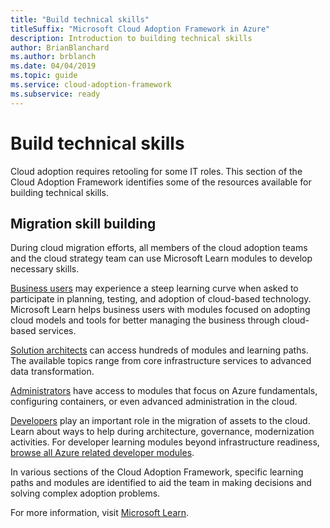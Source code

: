 ```yaml
---
title: "Build technical skills"
titleSuffix: "Microsoft Cloud Adoption Framework in Azure"
description: Introduction to building technical skills
author: BrianBlanchard
ms.author: brblanch
ms.date: 04/04/2019
ms.topic: guide
ms.service: cloud-adoption-framework
ms.subservice: ready
---
```


# Build technical skills

Cloud adoption requires retooling for some IT roles. This section of the Cloud Adoption Framework identifies some of the resources available for building technical skills.

## Migration skill building

During cloud migration efforts, all members of the cloud adoption teams and the cloud strategy team can use Microsoft Learn modules to develop necessary skills.

[Business users](/learn/browse/?roles=business-user) may experience a steep learning curve when asked to participate in planning, testing, and adoption of cloud-based technology. Microsoft Learn helps business users with modules focused on adopting cloud models and tools for better managing the business through cloud-based services.

[Solution architects](/learn/browse/?roles=solution-architect) can access hundreds of modules and learning paths. The available topics range from core infrastructure services to advanced data transformation.

[Administrators](/learn/browse/?roles=administrator) have access to modules that focus on Azure fundamentals, configuring containers, or even advanced administration in the cloud.

[Developers](/learn/browse/?roles=developer&term=infrastructure) play an important role in the migration of assets to the cloud. Learn about ways to help during architecture, governance, modernization activities. For developer learning modules beyond infrastructure readiness, [browse all Azure related developer modules](/learn/browse/?roles=developer&products=azure).

In various sections of the Cloud Adoption Framework, specific learning paths and modules are identified to aid the team in making decisions and solving complex adoption problems.

For more information, visit [Microsoft Learn](/learn).
